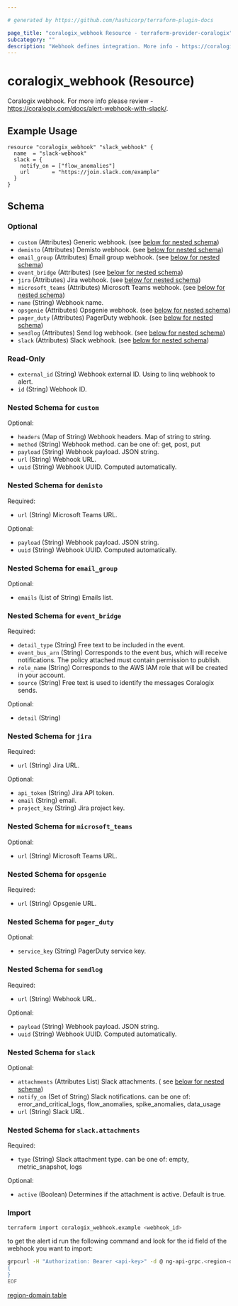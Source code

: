 ```yaml
---

# generated by https://github.com/hashicorp/terraform-plugin-docs

page_title: "coralogix_webhook Resource - terraform-provider-coralogix"
subcategory: ""
description: "Webhook defines integration. More info - https://coralogix.com/docs/alert-webhook-with-slack/."
---
```


# coralogix_webhook (Resource)

Coralogix webhook. For more info please review -https://coralogix.com/docs/alert-webhook-with-slack/.

## Example Usage

```hcl
resource "coralogix_webhook" "slack_webhook" {
  name  = "slack-webhook"
  slack = {
    notify_on = ["flow_anomalies"]
    url       = "https://join.slack.com/example"
  }
}
```

<!-- schema generated by tfplugindocs -->

## Schema

### Optional

- `custom` (Attributes) Generic webhook. (see [below for nested schema](#nestedatt--custom))
- `demisto` (Attributes) Demisto webhook. (see [below for nested schema](#nestedatt--demisto))
- `email_group` (Attributes) Email group webhook. (see [below for nested schema](#nestedatt--email_group))
- `event_bridge` (Attributes) (see [below for nested schema](#nestedatt--event_bridge))
- `jira` (Attributes) Jira webhook. (see [below for nested schema](#nestedatt--jira))
- `microsoft_teams` (Attributes) Microsoft Teams webhook. (see [below for nested schema](#nestedatt--microsoft_teams))
- `name` (String) Webhook name.
- `opsgenie` (Attributes) Opsgenie webhook. (see [below for nested schema](#nestedatt--opsgenie))
- `pager_duty` (Attributes) PagerDuty webhook. (see [below for nested schema](#nestedatt--pager_duty))
- `sendlog` (Attributes) Send log webhook. (see [below for nested schema](#nestedatt--sendlog))
- `slack` (Attributes) Slack webhook. (see [below for nested schema](#nestedatt--slack))

### Read-Only

- `external_id` (String) Webhook external ID. Using to linq webhook to alert.
- `id` (String) Webhook ID.

<a id="nestedatt--custom"></a>

### Nested Schema for `custom`

Optional:

- `headers` (Map of String) Webhook headers. Map of string to string.
- `method` (String) Webhook method. can be one of: get, post, put
- `payload` (String) Webhook payload. JSON string.
- `url` (String) Webhook URL.
- `uuid` (String) Webhook UUID. Computed automatically.

<a id="nestedatt--demisto"></a>

### Nested Schema for `demisto`

Required:

- `url` (String) Microsoft Teams URL.

Optional:

- `payload` (String) Webhook payload. JSON string.
- `uuid` (String) Webhook UUID. Computed automatically.

<a id="nestedatt--email_group"></a>

### Nested Schema for `email_group`

Optional:

- `emails` (List of String) Emails list.

<a id="nestedatt--event_bridge"></a>

### Nested Schema for `event_bridge`

Required:

- `detail_type` (String) Free text to be included in the event.
- `event_bus_arn` (String) Corresponds to the event bus, which will receive notifications. The policy attached must
  contain permission to publish.
- `role_name` (String) Corresponds to the AWS IAM role that will be created in your account.
- `source` (String) Free text is used to identify the messages Coralogix sends.

Optional:

- `detail` (String)

<a id="nestedatt--jira"></a>

### Nested Schema for `jira`

Required:

- `url` (String) Jira URL.

Optional:

- `api_token` (String) Jira API token.
- `email` (String) email.
- `project_key` (String) Jira project key.

<a id="nestedatt--microsoft_teams"></a>

### Nested Schema for `microsoft_teams`

Optional:

- `url` (String) Microsoft Teams URL.

<a id="nestedatt--opsgenie"></a>

### Nested Schema for `opsgenie`

Required:

- `url` (String) Opsgenie URL.

<a id="nestedatt--pager_duty"></a>

### Nested Schema for `pager_duty`

Optional:

- `service_key` (String) PagerDuty service key.

<a id="nestedatt--sendlog"></a>

### Nested Schema for `sendlog`

Required:

- `url` (String) Webhook URL.

Optional:

- `payload` (String) Webhook payload. JSON string.
- `uuid` (String) Webhook UUID. Computed automatically.

<a id="nestedatt--slack"></a>

### Nested Schema for `slack`

Optional:

- `attachments` (Attributes List) Slack attachments. (
  see [below for nested schema](#nested-schema-for-slackattachments))
- `notify_on` (Set of String) Slack notifications. can be one of: error_and_critical_logs, flow_anomalies,
  spike_anomalies, data_usage
- `url` (String) Slack URL.

<a id="nestedatt--slack--attachments"></a>

### Nested Schema for `slack.attachments`

Required:

- `type` (String) Slack attachment type. can be one of: empty, metric_snapshot, logs

Optional:

- `active` (Boolean) Determines if the attachment is active. Default is true.

### Import

```sh
terraform import coralogix_webhook.example <webhook_id>
```

to get the alert id run the following command and look for the id field of the webhook you want to import:

```sh
grpcurl -H "Authorization: Bearer <api-key>" -d @ ng-api-grpc.<region-domain>:443 com.coralogix.outgoing_webhooks.v1.OutgoingWebhooksService/ListAllOutgoingWebhooks <<EOF
{
}
EOF
```

[region-domain table](../index.md#region-domain-table)